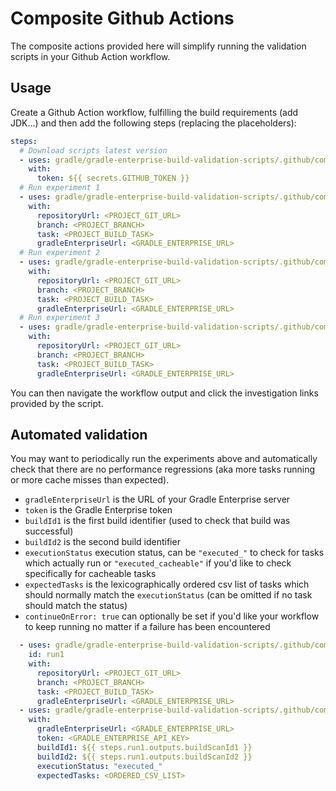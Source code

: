 # Composite Github Actions

The composite actions provided here will simplify running the validation scripts in your Github Action workflow.

## Usage

Create a Github Action workflow, fulfilling the build requirements (add JDK...) and then add the following steps (replacing the placeholders):

```yaml
steps:
  # Download scripts latest version
  - uses: gradle/gradle-enterprise-build-validation-scripts/.github/composite/getLatest@v1.0.2
    with:
      token: ${{ secrets.GITHUB_TOKEN }}
  # Run experiment 1
  - uses: gradle/gradle-enterprise-build-validation-scripts/.github/composite/exp1@v1.0.2
    with:
      repositoryUrl: <PROJECT_GIT_URL>
      branch: <PROJECT_BRANCH>
      task: <PROJECT_BUILD_TASK>
      gradleEnterpriseUrl: <GRADLE_ENTERPRISE_URL>
  # Run experiment 2
  - uses: gradle/gradle-enterprise-build-validation-scripts/.github/composite/exp2@v1.0.2
    with:
      repositoryUrl: <PROJECT_GIT_URL>
      branch: <PROJECT_BRANCH>
      task: <PROJECT_BUILD_TASK>
      gradleEnterpriseUrl: <GRADLE_ENTERPRISE_URL>
  # Run experiment 3
  - uses: gradle/gradle-enterprise-build-validation-scripts/.github/composite/exp3@v1.0.2
    with:
      repositoryUrl: <PROJECT_GIT_URL>
      branch: <PROJECT_BRANCH>
      task: <PROJECT_BUILD_TASK>
      gradleEnterpriseUrl: <GRADLE_ENTERPRISE_URL>
```

You can then navigate the workflow output and click the investigation links provided by the script.

## Automated validation

You may want to periodically run the experiments above and automatically check that there are no performance regressions (aka more tasks running or more cache misses than expected).
- ```gradleEnterpriseUrl``` is the URL of your Gradle Enterprise server
- ```token``` is the Gradle Enterprise token
- ```buildId1``` is the first build identifier (used to check that build was successful)
- ```buildId2``` is the second build identifier
- ```executionStatus``` execution status, can be ```"executed_"``` to check for tasks which actually run or ```"executed_cacheable"``` if you'd like to check specifically for cacheable tasks
- ```expectedTasks``` is the lexicographically ordered csv list of tasks which should normally match the ```executionStatus``` (can be omitted if no task should match the status)
- ```continueOnError: true``` can optionally be set if you'd like your workflow to keep running no matter if a failure has been encountered

```yaml
  - uses: gradle/gradle-enterprise-build-validation-scripts/.github/composite/exp1@v1.0.2
    id: run1
    with:
      repositoryUrl: <PROJECT_GIT_URL>
      branch: <PROJECT_BRANCH>
      task: <PROJECT_BUILD_TASK>
      gradleEnterpriseUrl: <GRADLE_ENTERPRISE_URL>
  - uses: gradle/gradle-enterprise-build-validation-scripts/.github/composite/assert@v1.0.2
    with:
      gradleEnterpriseUrl: <GRADLE_ENTERPRISE_URL>
      token: <GRADLE_ENTERPRISE_API_KEY>
      buildId1: ${{ steps.run1.outputs.buildScanId1 }}
      buildId2: ${{ steps.run1.outputs.buildScanId2 }}
      executionStatus: "executed_"
      expectedTasks: <ORDERED_CSV_LIST>
```
